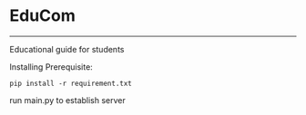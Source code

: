 # EduCom
---

Educational guide for students


Installing Prerequisite:
```
pip install -r requirement.txt
```

run main.py to establish server
